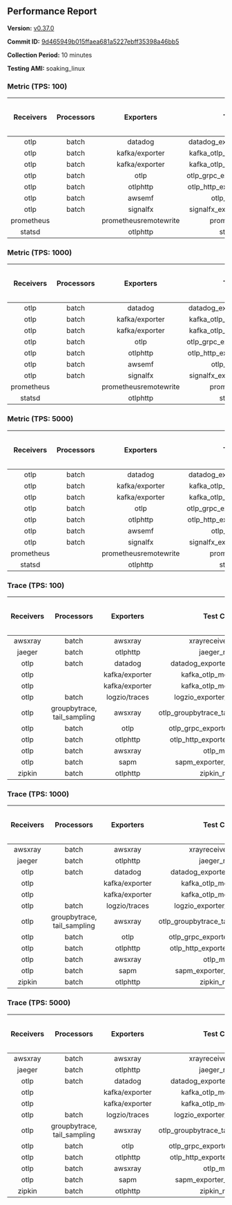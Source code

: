 ## Performance Report

**Version:** [v0.37.0](https://github.com/aws-observability/aws-otel-collector/releases/tag/v0.37.0)

**Commit ID:** [9d465949b015ffaea681a5227ebff35398a46bb5](https://github.com/aws-observability/aws-otel-collector/commit/9d465949b015ffaea681a5227ebff35398a46bb5)

**Collection Period:** 10 minutes

**Testing AMI:** soaking_linux


### Metric (TPS: 100)
| Receivers | Processors | Exporters | Test Case | Data Type | Instance Type | Avg CPU Usage (Percent) | Avg Memory Usage (Megabytes) | Max CPU Usage (Percent) | Max Memory Usage (Megabytes) |
|:---------:|:----------:|:---------:|:---------:|:---------:|:-------------:|:-----------------------:|:----------------------------:|:-----------------------:|:----------------------------:|
| otlp | batch | datadog | datadog_exporter_metric_mock | otlp | m5.2xlarge | 0.51 | 96.82 | 0.60 | 98.52 |
| otlp | batch | kafka/exporter | kafka_otlp_metric_mock_2_8_1 | otlp | m5.2xlarge | 0.19 | 96.43 | 0.40 | 98.45 |
| otlp | batch | kafka/exporter | kafka_otlp_metric_mock_3_2_0 | otlp | m5.2xlarge | 0.18 | 96.12 | 0.30 | 96.94 |
| otlp | batch | otlp | otlp_grpc_exporter_metric_mock | otlp | m5.2xlarge | 0.16 | 97.78 | 0.50 | 110.15 |
| otlp | batch | otlphttp | otlp_http_exporter_metric_mock | otlp | m5.2xlarge | 0.20 | 99.48 | 0.30 | 102.27 |
| otlp | batch | awsemf | otlp_metric_mock | otlp | m5.2xlarge | 0.38 | 93.76 | 0.50 | 94.04 |
| otlp | batch | signalfx | signalfx_exporter_metric_mock | otlp | m5.2xlarge | 0.22 | 99.31 | 0.30 | 103.38 |
| prometheus |  | prometheusremotewrite | prometheus_mock | prometheus | m5.2xlarge | 0.08 | 95.93 | 0.30 | 97.76 |
| statsd |  | otlphttp | statsd_mock | statsd | m5.2xlarge | 0.01 | 78.82 | 0.10 | 79.08 |

### Metric (TPS: 1000)
| Receivers | Processors | Exporters | Test Case | Data Type | Instance Type | Avg CPU Usage (Percent) | Avg Memory Usage (Megabytes) | Max CPU Usage (Percent) | Max Memory Usage (Megabytes) |
|:---------:|:----------:|:---------:|:---------:|:---------:|:-------------:|:-----------------------:|:----------------------------:|:-----------------------:|:----------------------------:|
| otlp | batch | datadog | datadog_exporter_metric_mock | otlp | m5.2xlarge | 2.33 | 101.76 | 2.50 | 103.50 |
| otlp | batch | kafka/exporter | kafka_otlp_metric_mock_2_8_1 | otlp | m5.2xlarge | 2.74 | 101.39 | 3.00 | 102.79 |
| otlp | batch | kafka/exporter | kafka_otlp_metric_mock_3_2_0 | otlp | m5.2xlarge | 11.41 | 115.51 | 11.80 | 119.82 |
| otlp | batch | otlp | otlp_grpc_exporter_metric_mock | otlp | m5.2xlarge | 0.45 | 227.41 | 3.50 | 347.89 |
| otlp | batch | otlphttp | otlp_http_exporter_metric_mock | otlp | m5.2xlarge | 0.52 | 101.78 | 0.70 | 103.60 |
| otlp | batch | awsemf | otlp_metric_mock | otlp | m5.2xlarge | 1.76 | 96.78 | 1.90 | 97.69 |
| otlp | batch | signalfx | signalfx_exporter_metric_mock | otlp | m5.2xlarge | 0.85 | 102.43 | 1.00 | 105.08 |
| prometheus |  | prometheusremotewrite | prometheus_mock | prometheus | m5.2xlarge | 0.75 | 119.51 | 1.40 | 124.52 |
| statsd |  | otlphttp | statsd_mock | statsd | m5.2xlarge | 0.01 | 77.43 | 0.10 | 78.48 |

### Metric (TPS: 5000)
| Receivers | Processors | Exporters | Test Case | Data Type | Instance Type | Avg CPU Usage (Percent) | Avg Memory Usage (Megabytes) | Max CPU Usage (Percent) | Max Memory Usage (Megabytes) |
|:---------:|:----------:|:---------:|:---------:|:---------:|:-------------:|:-----------------------:|:----------------------------:|:-----------------------:|:----------------------------:|
| otlp | batch | datadog | datadog_exporter_metric_mock | otlp | m5.2xlarge | 10.77 | 119.96 | 11.20 | 123.96 |
| otlp | batch | kafka/exporter | kafka_otlp_metric_mock_2_8_1 | otlp | m5.2xlarge | 11.17 | 115.20 | 12.20 | 119.05 |
| otlp | batch | kafka/exporter | kafka_otlp_metric_mock_3_2_0 | otlp | m5.2xlarge | 1.75 | 100.23 | 2.00 | 104.25 |
| otlp | batch | otlp | otlp_grpc_exporter_metric_mock | otlp | m5.2xlarge | 1.75 | 786.54 | 12.70 | 1461.71 |
| otlp | batch | otlphttp | otlp_http_exporter_metric_mock | otlp | m5.2xlarge | 2.03 | 101.92 | 2.30 | 105.02 |
| otlp | batch | awsemf | otlp_metric_mock | otlp | m5.2xlarge | 8.68 | 110.93 | 9.00 | 112.66 |
| otlp | batch | signalfx | signalfx_exporter_metric_mock | otlp | m5.2xlarge | 3.75 | 103.48 | 4.00 | 106.65 |
| prometheus |  | prometheusremotewrite | prometheus_mock | prometheus | m5.2xlarge | 4.80 | 239.41 | 7.80 | 254.92 |
| statsd |  | otlphttp | statsd_mock | statsd | m5.2xlarge | 0.01 | 77.38 | 0.10 | 78.39 |

### Trace (TPS: 100)
| Receivers | Processors | Exporters | Test Case | Data Type | Instance Type | Avg CPU Usage (Percent) | Avg Memory Usage (Megabytes) | Max CPU Usage (Percent) | Max Memory Usage (Megabytes) |
|:---------:|:----------:|:---------:|:---------:|:---------:|:-------------:|:-----------------------:|:----------------------------:|:-----------------------:|:----------------------------:|
| awsxray | batch | awsxray | xrayreceiver_mock | xray | m5.2xlarge | 3.64 | 94.36 | 3.80 | 95.15 |
| jaeger | batch | otlphttp | jaeger_mock | jaeger | m5.2xlarge | 0.04 | 79.56 | 0.20 | 79.68 |
| otlp | batch | datadog | datadog_exporter_trace_mock | otlp | m5.2xlarge | 0.06 | 81.68 | 0.20 | 81.86 |
| otlp |  | kafka/exporter | kafka_otlp_mock_2_8_1 | otlp | m5.2xlarge | 0.05 | 84.74 | 0.20 | 87.06 |
| otlp |  | kafka/exporter | kafka_otlp_mock_3_2_0 | otlp | m5.2xlarge | 0.06 | 84.77 | 0.20 | 86.56 |
| otlp | batch | logzio/traces | logzio_exporter_trace_mock | otlp | m5.2xlarge | 0.04 | 77.47 | 0.20 | 78.41 |
| otlp | groupbytrace, tail_sampling | awsxray | otlp_groupbytrace_tailsampling_mock | otlp | m5.2xlarge | 0.03 | 79.19 | 0.20 | 79.43 |
| otlp | batch | otlp | otlp_grpc_exporter_trace_mock | otlp | m5.2xlarge | 0.03 | 77.31 | 0.20 | 77.47 |
| otlp | batch | otlphttp | otlp_http_exporter_trace_mock | otlp | m5.2xlarge | 0.03 | 77.73 | 0.10 | 77.73 |
| otlp | batch | awsxray | otlp_mock | otlp | m5.2xlarge | 0.04 | 78.78 | 0.10 | 78.99 |
| otlp | batch | sapm | sapm_exporter_trace_mock | otlp | m5.2xlarge | 0.04 | 77.00 | 0.20 | 78.75 |
| zipkin | batch | otlphttp | zipkin_mock | zipkin | m5.2xlarge | 0.04 | 80.27 | 0.10 | 80.29 |

### Trace (TPS: 1000)
| Receivers | Processors | Exporters | Test Case | Data Type | Instance Type | Avg CPU Usage (Percent) | Avg Memory Usage (Megabytes) | Max CPU Usage (Percent) | Max Memory Usage (Megabytes) |
|:---------:|:----------:|:---------:|:---------:|:---------:|:-------------:|:-----------------------:|:----------------------------:|:-----------------------:|:----------------------------:|
| awsxray | batch | awsxray | xrayreceiver_mock | xray | m5.2xlarge | 19.66 | 98.22 | 20.50 | 100.31 |
| jaeger | batch | otlphttp | jaeger_mock | jaeger | m5.2xlarge | 0.04 | 78.97 | 0.20 | 80.13 |
| otlp | batch | datadog | datadog_exporter_trace_mock | otlp | m5.2xlarge | 0.05 | 80.88 | 0.20 | 80.91 |
| otlp |  | kafka/exporter | kafka_otlp_mock_2_8_1 | otlp | m5.2xlarge | 0.05 | 85.58 | 0.20 | 88.10 |
| otlp |  | kafka/exporter | kafka_otlp_mock_3_2_0 | otlp | m5.2xlarge | 0.06 | 83.50 | 0.20 | 85.23 |
| otlp | batch | logzio/traces | logzio_exporter_trace_mock | otlp | m5.2xlarge | 0.03 | 77.67 | 0.10 | 79.09 |
| otlp | groupbytrace, tail_sampling | awsxray | otlp_groupbytrace_tailsampling_mock | otlp | m5.2xlarge | 0.03 | 81.16 | 0.10 | 81.45 |
| otlp | batch | otlp | otlp_grpc_exporter_trace_mock | otlp | m5.2xlarge | 0.04 | 79.58 | 0.20 | 80.72 |
| otlp | batch | otlphttp | otlp_http_exporter_trace_mock | otlp | m5.2xlarge | 0.03 | 80.15 | 0.10 | 80.36 |
| otlp | batch | awsxray | otlp_mock | otlp | m5.2xlarge | 0.04 | 77.43 | 0.20 | 78.02 |
| otlp | batch | sapm | sapm_exporter_trace_mock | otlp | m5.2xlarge | 0.03 | 78.33 | 0.10 | 78.58 |
| zipkin | batch | otlphttp | zipkin_mock | zipkin | m5.2xlarge | 0.04 | 79.30 | 0.20 | 79.43 |

### Trace (TPS: 5000)
| Receivers | Processors | Exporters | Test Case | Data Type | Instance Type | Avg CPU Usage (Percent) | Avg Memory Usage (Megabytes) | Max CPU Usage (Percent) | Max Memory Usage (Megabytes) |
|:---------:|:----------:|:---------:|:---------:|:---------:|:-------------:|:-----------------------:|:----------------------------:|:-----------------------:|:----------------------------:|
| awsxray | batch | awsxray | xrayreceiver_mock | xray | m5.2xlarge | 26.85 | 109.15 | 28.10 | 115.93 |
| jaeger | batch | otlphttp | jaeger_mock | jaeger | m5.2xlarge | 0.03 | 80.89 | 0.20 | 81.58 |
| otlp | batch | datadog | datadog_exporter_trace_mock | otlp | m5.2xlarge | 0.05 | 83.05 | 0.20 | 83.42 |
| otlp |  | kafka/exporter | kafka_otlp_mock_2_8_1 | otlp | m5.2xlarge | 0.16 | 85.28 | 0.30 | 87.11 |
| otlp |  | kafka/exporter | kafka_otlp_mock_3_2_0 | otlp | m5.2xlarge | 0.17 | 85.00 | 0.30 | 86.81 |
| otlp | batch | logzio/traces | logzio_exporter_trace_mock | otlp | m5.2xlarge | 0.04 | 77.75 | 0.20 | 77.86 |
| otlp | groupbytrace, tail_sampling | awsxray | otlp_groupbytrace_tailsampling_mock | otlp | m5.2xlarge | 0.03 | 79.09 | 0.10 | 79.78 |
| otlp | batch | otlp | otlp_grpc_exporter_trace_mock | otlp | m5.2xlarge | 0.04 | 80.86 | 0.10 | 81.59 |
| otlp | batch | otlphttp | otlp_http_exporter_trace_mock | otlp | m5.2xlarge | 0.03 | 78.34 | 0.20 | 79.07 |
| otlp | batch | awsxray | otlp_mock | otlp | m5.2xlarge | 0.04 | 79.35 | 0.10 | 80.22 |
| otlp | batch | sapm | sapm_exporter_trace_mock | otlp | m5.2xlarge | 0.04 | 77.85 | 0.20 | 79.32 |
| zipkin | batch | otlphttp | zipkin_mock | zipkin | m5.2xlarge | 0.05 | 76.73 | 0.20 | 78.16 |
